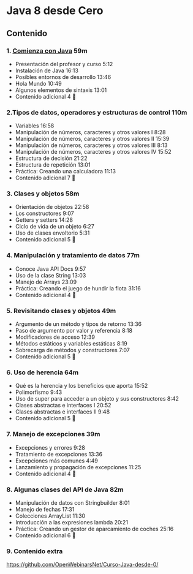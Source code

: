 # Java 8 desde Cero

## Contenido

### 1. [Comienza con Java](https://github.com/adolfodelarosades/JAVA-NEW/blob/main/temarios/001_Java_8_desde_Cero/01_Comienza_con_Java.md) 59m

* Presentación del profesor y curso 5:12 
* Instalación de Java 16:13 
* Posibles entornos de desarrollo 13:46 
* Hola Mundo 10:49 
* Algunos elementos de sintaxis 13:01 
* Contenido adicional 4 📁
  
### 2.Tipos de datos, operadores y estructuras de control  110m

* Variables 16:58 
* Manipulación de números, caracteres y otros valores I 8:28 
* Manipulación de números, caracteres y otros valores II 15:39 
* Manipulación de números, caracteres y otros valores III 8:13 
* Manipulación de números, caracteres y otros valores IV 15:52 
* Estructura de decisión 21:22 
* Estructura de repetición 13:01 
* Práctica: Creando una calculadora 11:13 
* Contenido adicional 7 📁

### 3. Clases y objetos  58m

* Orientación de objetos 22:58 
* Los constructores 9:07 
* Getters y setters 14:28 
* Ciclo de vida de un objeto 6:27 
* Uso de clases envoltorio 5:31 
* Contenido adicional 5 📁

### 4. Manipulación y tratamiento de datos 77m

* Conoce Java API Docs 9:57 
* Uso de la clase String 13:03 
* Manejo de Arrays 23:09 
* Práctica: Creando el juego de hundir la flota 31:16 
* Contenido adicional 4 📁

### 5. Revisitando clases y objetos 49m

* Argumento de un método y tipos de retorno 13:36 
* Paso de argumento por valor y referencia 8:18 
* Modificadores de acceso 12:39 
* Métodos estáticos y variables estáticas 8:19 
* Sobrecarga de métodos y constructores 7:07 
* Contenido adicional 5 📁

### 6. Uso de herencia 64m

* Qué es la herencia y los beneficios que aporta 15:52 
* Polimorfismo 9:43 
* Uso de super para acceder a un objeto y sus constructores 8:42 
* Clases abstractas e interfaces I 20:52 
* Clases abstractas e interfaces II 9:48 
* Contenido adicional 5 📁

### 7. Manejo de excepciones 39m

* Excepciones y errores 9:28 
* Tratamiento de excepciones 13:36 
* Excepciones más comunes 4:49 
* Lanzamiento y propagación de excepciones 11:25 
* Contenido adicional 4 📁
  
### 8. Algunas clases del API de Java 82m

* Manipulación de datos con Stringbuilder 8:01 
* Manejo de fechas 17:31 
* Colecciones ArrayList 11:30 
* Introducción a las expresiones lambda 20:21 
* Práctica: Creando un gestor de aparcamiento de coches 25:16 
* Contenido adicional 6 📁

### 9. Contenido extra
 https://github.com/OpenWebinarsNet/Curso-Java-desde-0/
